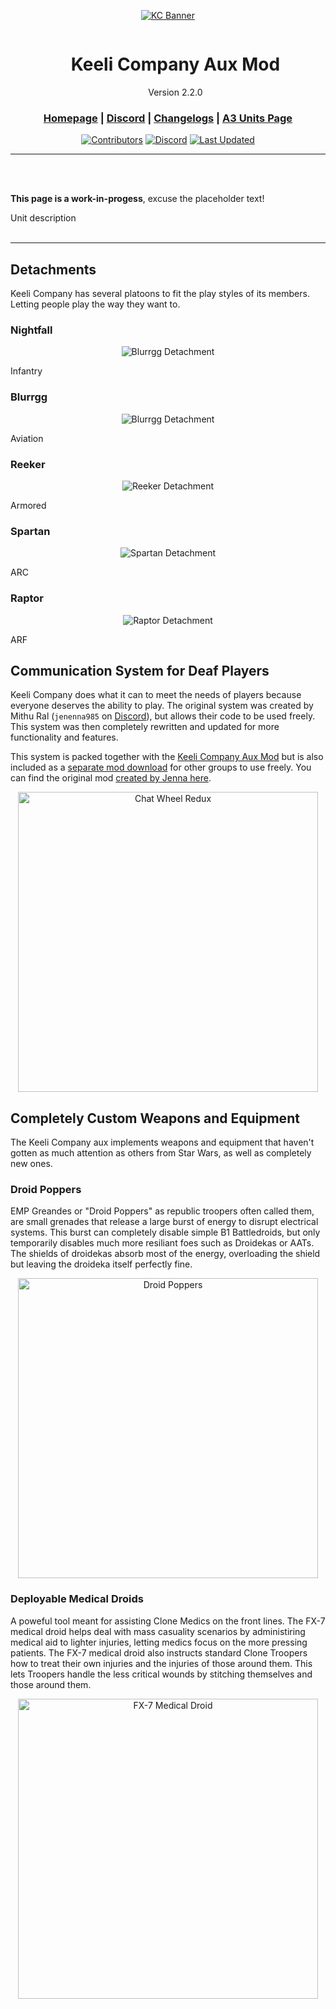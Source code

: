 <div align="center">

[![KC Banner](.github/kc_banner.jpg "Keeli Company Aux Mod")](https://www.keelicompany.com/)

<div id="user-content-toc">
  <ul>
    <summary><h1 style="display: inline-block;">Keeli Company Aux Mod</h1><br>
    Version 2.2.0</summary>
  </ul>
</div>

<h3>

[Homepage](https://www.keelicompany.com/) | [Discord](https://discord.gg/ZKPt3GjxQC) | [Changelogs](https://ptb.discord.com/channels/397600745173549057/1126550349650591896) | [A3 Units Page](https://units.arma3.com/unit/kckeelicompany)

</h3>

[![Contributors](https://img.shields.io/github/contributors/DartRuffian/KeeliCompanyAux?logo=github&label=Contributors&labelColor=444D56)](https://github.com/DartRuffian/KeeliCompanyAux/graphs/contributors)
[![Discord](https://img.shields.io/discord/397600745173549057?logo=discord&label=Join%20the%20Unit&&labelColor=24292E&color=5865F2)](https://discord.gg/ZKPt3GjxQC)
[![Last Updated](https://img.shields.io/steam/update-date/2791896289?logo=steam&label=Last%20Updated&labelColor=2a475e&color=66c0f4)](https://steamcommunity.com/sharedfiles/filedetails/?id=2791896289)

</div>

---
<br>
<br>

**This page is a work-in-progess**, excuse the placeholder text!

Unit description
<br>
<br>

---

## Detachments

Keeli Company has several platoons to fit the play styles of its members. Letting people play the way they want to.

### Nightfall
<div align=center>
<img src=".github/kc_banner_nightfall.png" alt="Blurrgg Detachment"></img>
</div>

Infantry

### Blurrgg
<div align=center>
<img src=".github/kc_banner_blurrgg.png" alt="Blurrgg Detachment"></img>
</div>

Aviation

### Reeker
<div align=center>
<img src=".github/kc_banner_reeker.jpg" alt="Reeker Detachment"></img>
</div>

Armored

### Spartan
<div align=center>
<img src=".github/kc_banner_spartan.png" alt="Spartan Detachment"></img>
</div>

ARC

### Raptor
<div align=center>
<img src=".github/kc_banner_raptor.jpg" alt="Raptor Detachment"></img>
</div>

ARF

## Communication System for Deaf Players
Keeli Company does what it can to meet the needs of players because everyone deserves the ability to play. The original system was created by Mithu Ral (`jenenna985` on [Discord](https://discord.com/)), but allows their code to be used freely. This system was then completely rewritten and updated for more functionality and features.

This system is packed together with the [Keeli Company Aux Mod](https://steamcommunity.com/sharedfiles/filedetails/?id=2791896289) but is also included as a [separate mod download](https://steamcommunity.com/sharedfiles/filedetails/?id=3005504621) for other groups to use freely. You can find the original mod [created by Jenna here](https://github.com/DartRuffian/A3-ChatWheel).

<div align="center">
    <a href="https://youtu.be/fxOIdcdaZqA">
        <img src=".github\chat_wheel_redux_thumbnail.png" alt="Chat Wheel Redux" title="Chat Wheel Redux" width="480"/>
    </a>
</div>


## Completely Custom Weapons and Equipment
The Keeli Company aux implements weapons and equipment that haven't gotten as much attention as others from Star Wars, as well as completely new ones.

### Droid Poppers
EMP Greandes or "Droid Poppers" as republic troopers often called them, are small grenades that release a large burst of energy to disrupt electrical systems. This burst can completely disable simple B1 Battledroids, but only temporarily disables much more resiliant foes such as Droidekas or AATs. The shields of droidekas absorb most of the energy, overloading the shield but leaving the droideka itself perfectly fine.

<div align="center">
    <a href="https://youtu.be/XNol7PP5ZMs">
        <img src=".github\droid_poppers_thumbnail.png" alt="Droid Poppers" title="Droid Poppers" width="480"/>
    </a>
</div>

### Deployable Medical Droids
A poweful tool meant for assisting Clone Medics on the front lines. The FX-7 medical droid helps deal with mass casuality scenarios by administiring medical aid to lighter injuries, letting medics focus on the more pressing patients.
The FX-7 medical droid also instructs standard Clone Troopers how to treat their own injuries and the injuries of those around them. This lets Troopers handle the less critical wounds by stitching themselves and those around them.

<div align="center">
    <a href="https://youtu.be/Dqyx08xNIIA">
        <img src=".github\fx7_medical_droid_thumbnail.png" alt="FX-7 Medical Droid" title="FX-7 Medical Droid" width="480"/>
    </a>
</div>
